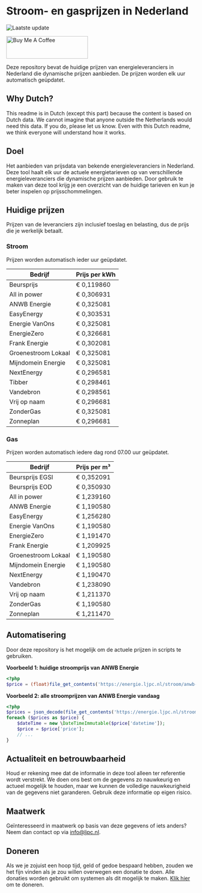 # Stroom- en gasprijzen in Nederland

![Laatste update](https://img.shields.io/badge/laatste%20update-2024--08--23%2022%3A00%20CET-brightgreen)

<a href="https://www.buymeacoffee.com/Lars-" target="_blank"><img src="https://cdn.buymeacoffee.com/buttons/v2/default-orange.png" alt="Buy Me A Coffee" height="60" style="height: 60px !important;width: 217px !important;" ></a>

Deze repository bevat de huidige prijzen van energieleveranciers in Nederland die dynamische prijzen aanbieden. De prijzen worden elk uur automatisch geüpdatet.

## Why Dutch?

This readme is in Dutch (except this part) because the content is based on Dutch data. We cannot imagine that anyone outside the Netherlands would need this data. If you do, please let us know. Even with this Dutch readme, we think
everyone will understand how it works.

## Doel

Het aanbieden van prijsdata van bekende energieleveranciers in Nederland. Deze tool haalt elk uur de actuele energietarieven op van verschillende energieleveranciers die dynamische prijzen aanbieden. Door gebruik te maken van deze tool
krijg je een overzicht van de huidige tarieven en kun je beter inspelen op prijsschommelingen.

## Huidige prijzen

Prijzen van de leveranciers zijn inclusief toeslag en belasting, dus de prijs die je werkelijk betaalt.

### Stroom

Prijzen worden automatisch ieder uur geüpdatet.

 Bedrijf | Prijs per kWh 
---------|---------------
Beursprijs | € 0,119860
All in power | € 0,306931
ANWB Energie | € 0,325081
EasyEnergy | € 0,303531
Energie VanOns | € 0,325081
EnergieZero | € 0,326681
Frank Energie | € 0,302081
Groenestroom Lokaal | € 0,325081
Mijndomein Energie | € 0,325081
NextEnergy | € 0,296581
Tibber | € 0,298461
Vandebron | € 0,298561
Vrij op naam | € 0,296681
ZonderGas | € 0,325081
Zonneplan | € 0,296681


### Gas

Prijzen worden automatisch iedere dag rond 07.00 uur geüpdatet.

 Bedrijf | Prijs per m³ 
---------|--------------
Beursprijs EGSI | € 0,352091
Beursprijs EOD | € 0,350930
All in power | € 1,239160
ANWB Energie | € 1,190580
EasyEnergy | € 1,256280
Energie VanOns | € 1,190580
EnergieZero | € 1,191470
Frank Energie | € 1,209925
Groenestroom Lokaal | € 1,190580
Mijndomein Energie | € 1,190580
NextEnergy | € 1,190470
Vandebron | € 1,238090
Vrij op naam | € 1,211370
ZonderGas | € 1,190580
Zonneplan | € 1,211470


## Automatisering

Door deze repository is het mogelijk om de actuele prijzen in scripts te gebruiken.

**Voorbeeld 1: huidige stroomprijs van ANWB Energie**

```php
<?php
$price = (float)file_get_contents('https://energie.ljpc.nl/stroom/anwb-energie-nu.txt');

```

**Voorbeeld 2: alle stroomprijzen van ANWB Energie vandaag**

```php
<?php
$prices = json_decode(file_get_contents('https://energie.ljpc.nl/stroom/all-in-power-vandaag.json'),true);
foreach ($prices as $price) {
    $dateTime = new \DateTimeImmutable($price['datetime']);
    $price = $price['price'];
    // ...
}
```

## Actualiteit en betrouwbaarheid

Houd er rekening mee dat de informatie in deze tool alleen ter referentie wordt verstrekt. We doen ons best om de gegevens zo nauwkeurig en actueel mogelijk te houden, maar we kunnen de volledige nauwkeurigheid van de gegevens niet
garanderen. Gebruik deze informatie op eigen risico.

## Maatwerk

Geïnteresseerd in maatwerk op basis van deze gegevens of iets anders? Neem dan contact op
via [info@ljpc.nl](mailto:info@ljpc.nl?subject=Energie%20prijzen).

## Doneren

Als we je zojuist een hoop tijd, geld of gedoe bespaard hebben, zouden we het fijn vinden als je zou willen overwegen een
donatie te doen. Alle donaties worden gebruikt om systemen als dit mogelijk te
maken. [Klik hier](https://www.buymeacoffee.com/Lars-) om te doneren.
